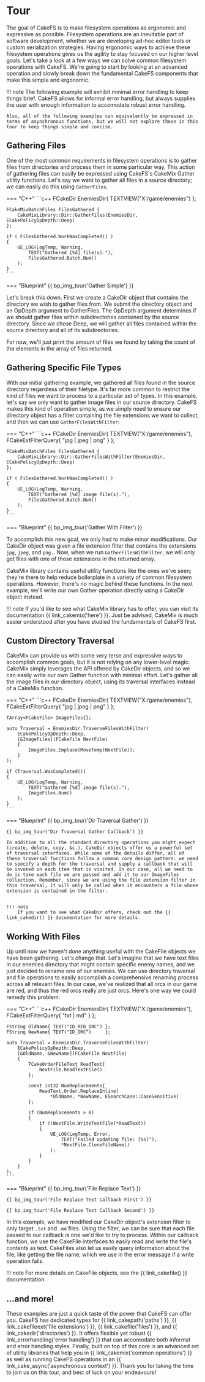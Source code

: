 # Tour
The goal of CakeFS is to make filesystem operations as ergonomic and expressive as possible. Filesystem operations are an inevitable part of software development, whether we are developing ad-hoc editor tools or custom serialization strategies. Having ergonomic ways to achieve these filesystem operations gives us the agility to stay focused on our higher level goals. Let's take a look at a few ways we can solve common filesystem operations with CakeFS. We're going to start by looking at an advanced operation and slowly break down the fundamental CakeFS components that make this simple and ergonomic.

!!! note
	The following example will exhibit minimal error handling to keep things brief. CakeFS allows for informal error handling, but always supplies the user with enough information to accomodate robust error handling. 

	Also, all of the following examples can equivalently be expressed in terms of asynchronous functions, but we will not explore those in this tour to keep things simple and concise.


## Gathering Files
One of the most common requirements in filesystem operations is to gather files from directories and process them in some particular way. This action of gathering files can easily be expressed using CakeFS's CakeMix Gather utility functions. Let's say we want to gather all files in a source directory; we can easily do this using `GatherFiles`. 

=== "C++"
	```c++
	FCakeDir EnemiesDir{ TEXTVIEW("X:/game/enemies") };

	FCakeMixBatchFiles FilesGathered {
		CakeMixLibrary::Dir::GatherFiles(EnemiesDir, ECakePolicyOpDepth::Deep)
	};

	if ( FilesGathered.WorkWasCompleted() )
	{
		UE_LOG(LogTemp, Warning, 
			TEXT("Gathered [%d] file(s)."), 
			FilesGathered.Batch.Num()
		);
	}
	```

=== "Blueprint"
	{{ bp_img_tour('Gather Simple') }}

Let's break this down. First we create a CakeDir object that contains the directory we wish to gather files from. We submit the directory object and an OpDepth argument to GatherFiles. The OpDepth argument determines if we should gather files within subdirectories contained by the source directory. Since we chose Deep, we will gather all files contained within the source directory and all of its subdirectories. 

For now, we'll just print the amount of files we found by taking the count of the elements in the array of files returned.

## Gathering Specific File Types
With our initial gathering example, we gathered all files found in the source directory regardless of their filetype. It's far more common to restrict the kind of files we want to process to a particular set of types. In this example, let's say we only want to gather image files in our source directory. CakeFS makes this kind of operation simple, as we simply need to ensure our directory object has a filter containing the file extensions we want to collect, and then we can use `GatherFilesWithFilter`:

=== "C++"
	```c++
	FCakeDir EnemiesDir{ 
		TEXTVIEW("X:/game/enemies"),
		FCakeExtFilterQuery{ "jpg | jpeg | png" }
	};

	FCakeMixBatchFiles FilesGathered {
		CakeMixLibrary::Dir::GatherFilesWithFilter(EnemiesDir, ECakePolicyOpDepth::Deep)
	};

	if ( FilesGathered.WorkWasCompleted() )
	{
		UE_LOG(LogTemp, Warning, 
			TEXT("Gathered [%d] image file(s)."), 
			FilesGathered.Batch.Num()
		);
	}
	```

=== "Blueprint"
	{{ bp_img_tour('Gather With Filter') }}

To accomplish this new goal, we only had to make minor modifications. Our CakeDir object was given a file extension filter that contains the extensions `jpg`, `jpeg`, and `png.`. Now, when we run `GatherFilesWithFilter`, we will only get files with one of those extensions in the returned array.

CakeMix library contains useful utility functions like the ones we've seen; they're there to help reduce boilerplate in a variety of common filesystem operations. However, there's no magic behind these functions. In the next example, we'll write our own Gather operation directly using a CakeDir object instead.

!!! note
	If you'd like to see what CakeMix library has to offer, you can visit its documentation {{ link_cakemix('here') }}. Just be advised, CakeMix is much easier understood after you have studied the fundamentals of CakeFS first.


## Custom Directory Traversal
CakeMix can provide us with some very terse and expressive ways to accomplish common goals, but it is not relying on any lower-level magic. CakeMix simply leverages the API offered by CakeDir objects, and so we can easily write our own Gather function with minimal effort. Let's gather all the image files in our directory object, using its traversal interfaces instead of a CakeMix function.

=== "C++"
	```c++
	FCakeDir EnemiesDir{ 
		TEXTVIEW("X:/game/enemies"),
		FCakeExtFilterQuery{ "jpg | jpeg | png" }
	};

	TArray<FCakeFile> ImageFiles{};

	auto Traversal = EnemiesDir.TraverseFilesWithFilter(
		ECakePolicyOpDepth::Deep,
		[&ImageFiles](FCakeFile NextFile)
		{
			ImageFiles.Emplace(MoveTemp(NextFile));
		}
	);

	if (Traversal.WasCompleted())
	{
		UE_LOG(LogTemp, Warning,
			TEXT("Gathered [%d] image file(s)."),
			ImageFiles.Num()
		);
	}
	```

=== "Blueprint"
	{{ bp_img_tour('Dir Traversal Gather') }}

	{{ bp_img_tour('Dir Traversal Gather Callback') }}

	In addition to all the standard directory operations you might expect (create, delete, copy, &c.), CakeDir objects offer us a powerful set of traversal interfaces. While some of the details differ, all of these traversal functions follow a common core design pattern: we need to specify a depth for the traversal and supply a callback that will be invoked on each item that is visited. In our case, all we need to do is take each file we are passed and add it to our ImageFiles collection. Remember, since we are using the file extension filter in this traversal, it will only be called when it encounters a file whose extension is contained in the filter.


	!!! note
		If you want to see what CakeDir offers, check out the {{ link_cakedir() }} documentation for more details.

## Working With Files

Up until now we haven't done anything useful with the CakeFile objects we have been gathering. Let's change that. Let's imagine that we have text files in our enemies directory that might contain specific enemy names, and we just decided to rename one of our enemies. We can use directory traversal and file operations to easily accomplish a comprehensive renaming process across all relevant files. In our case, we've realized that all orcs in our game are red, and thus the red orcs really are just orcs. Here's one way we could remedy this problem:

=== "C++"
	```c++
	FCakeDir EnemiesDir{ 
		TEXTVIEW("X:/game/enemies"),
		FCakeExtFilterQuery{ "txt | md" }
	};

	FString OldName{ TEXT("ID_RED_ORC") };
	FString NewName{ TEXT("ID_ORC")     };

	auto Traversal = EnemiesDir.TraverseFilesWithFilter(
		ECakePolicyOpDepth::Deep,
		[&OldName, &NewName](FCakeFile NextFile)
		{
			TCakeOrderFileText ReadText{
				NextFile.ReadTextFile()
			};

			const int32 NumReplacements{
				ReadText.Order.ReplaceInline(
					*OldName, *NewName, ESearchCase::CaseSensitive)
			};

			if (NumReplacements > 0)
			{
				if (!NextFile.WriteTextFile(*ReadText))
				{
					UE_LOG(LogTemp, Error,
						TEXT("Failed updating file: [%s]"),
						*NextFile.CloneFileName()
					);
				}
			}
		}
	);
	```
=== "Blueprint"
	{{ bp_img_tour('File Replace Text') }}

	{{ bp_img_tour('File Replace Text Callback First') }}

	{{ bp_img_tour('File Replace Text Callback Second') }}

In this example, we have modified our CakeDir object's extension filter to only target `.txt` and `.md` files. Using the filter, we can be sure that each file passed to our callback is one we'd like to try to process. Within our callback function, we use the CakeFile interfaces to easily read and write the file's contents as text. CakeFiles also let us easily query information about the file, like getting the file name, which we use in the error message if a write operation fails.

!!! note
	For more details on CakeFile objects, see the {{ link_cakefile() }} documentation.

## ...and more!
These examples are just a quick taste of the power that CakeFS can offer you. CakeFS has dedicated types for {{ link_cakepath('paths') }}, {{ link_cakefileext('file extensions') }}, {{ link_cakefile('files') }}, and {{ link_cakedir('directories') }}. It offers flexible yet robust {{ link_errorhandling('error handling') }} that can accomodate both informal and error handling styles. Finally, built on top of this core is an advanced set of utility libraries that help you in {{ link_cakemix('common operations') }} as well as running CakeFS operations in an {{ link_cake_async('asynchronous context') }}. Thank you for taking the time to join us on this tour, and best of luck on your endeavours!
